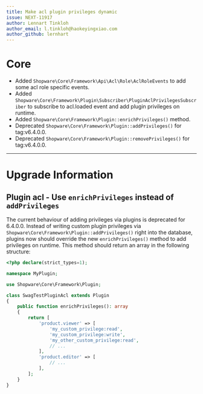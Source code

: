 ```yaml
---
title: Make acl plugin privileges dynamic
issue: NEXT-11917
author: Lennart Tinkloh
author_email: l.tinkloh@haokeyingxiao.com 
author_github: lernhart
---
```

# Core
* Added `Shopware\Core\Framework\Api\Acl\Role\AclRoleEvents` to add some acl role specific events.
* Added `Shopware\Core\Framework\Plugin\Subscriber\PluginAclPrivilegesSubscriber` to subscribe to acl.loaded event and add plugin privileges on runtime.
* Added `Shopware\Core\Framework\Plugin::enrichPrivileges()` method. 
* Deprecated `Shopware\Core\Framework\Plugin::addPrivileges()` for tag:v6.4.0.0.
* Deprecated `Shopware\Core\Framework\Plugin::removePrivileges()` for tag:v6.4.0.0.
___
# Upgrade Information

## Plugin acl - Use `enrichPrivileges` instead of `addPrivileges`
The current behaviour of adding privileges via plugins is deprecated for 6.4.0.0.
Instead of writing custom plugin privileges via `Shopware\Core\Framework\Plugin::addPrivileges()` right into the database, 
plugins now should override the new `enrichPrivileges()` method to add privileges on runtime.
This method should return an array in the following structure:

```php
<?php declare(strict_types=1);

namespace MyPlugin;

use Shopware\Core\Framework\Plugin;

class SwagTestPluginAcl extends Plugin
{
    public function enrichPrivileges(): array
    {
        return [
            'product.viewer' => [
                'my_custom_privilege:read',
                'my_custom_privilege:write',
                'my_other_custom_privilege:read',
                // ...
            ],
            'product.editor' => [
                // ...
            ],
        ];
    }
}
```

